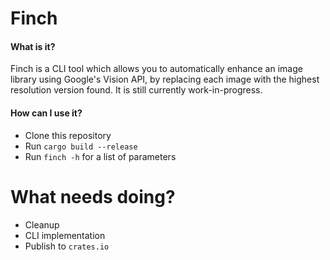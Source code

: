# Finch

#### What is it?
Finch is a CLI tool which allows you to automatically enhance an image library using Google's Vision API, by replacing each image with the highest resolution version found. It is still currently work-in-progress.

#### How can I use it?
- Clone this repository
- Run `cargo build --release`
- Run `finch -h` for a list of parameters

# What needs doing?
- Cleanup  
- CLI implementation
- Publish to `crates.io`
